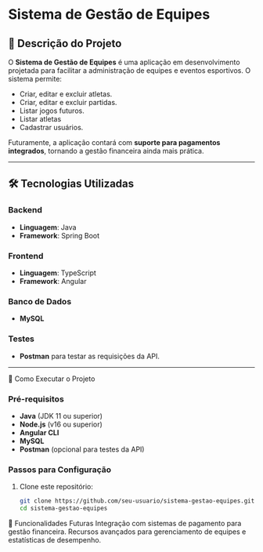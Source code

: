 # Sistema de Gestão de Equipes

## 📖 Descrição do Projeto
O **Sistema de Gestão de Equipes** é uma aplicação em desenvolvimento projetada para facilitar a administração de equipes e eventos esportivos. O sistema permite:  
- Criar, editar e excluir atletas.
- Criar, editar e excluir partidas.  
- Listar jogos futuros.
- Listar atletas  
- Cadastrar usuários.  

Futuramente, a aplicação contará com **suporte para pagamentos integrados**, tornando a gestão financeira ainda mais prática.

---

## 🛠️ Tecnologias Utilizadas
### Backend
- **Linguagem**: Java  
- **Framework**: Spring Boot  

### Frontend
- **Linguagem**: TypeScript  
- **Framework**: Angular  

### Banco de Dados
- **MySQL**  

### Testes
- **Postman** para testar as requisições da API.

---

 🚀 Como Executar o Projeto

### Pré-requisitos
- **Java** (JDK 11 ou superior)  
- **Node.js** (v16 ou superior)  
- **Angular CLI**  
- **MySQL**  
- **Postman** (opcional para testes da API)  

### Passos para Configuração
1. Clone este repositório:
   ```bash
   git clone https://github.com/seu-usuario/sistema-gestao-equipes.git
   cd sistema-gestao-equipes

📌 Funcionalidades Futuras
Integração com sistemas de pagamento para gestão financeira.
Recursos avançados para gerenciamento de equipes e estatísticas de desempenho.



